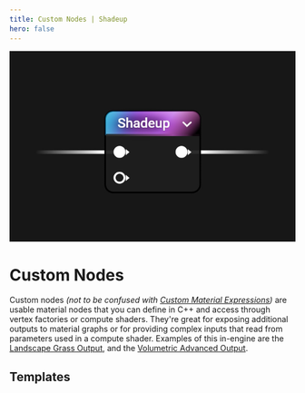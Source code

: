 ```yaml
---
title: Custom Nodes | Shadeup
hero: false
---
```


<script>
	import Link from "$lib/link.svelte";
</script>

![Material graph with a node titled: custom](img/custom.jpg)

# Custom Nodes

Custom nodes _(not to be confused with [Custom Material Expressions](https://docs.unrealengine.com/5.0/en-US/custom-material-expressions-in-unreal-engine/))_ are usable material nodes that you can define in C++ and access through vertex factories or compute shaders. They're great for exposing additional outputs to material graphs or for providing complex inputs that read from parameters used in a compute shader. Examples of this in-engine are the [Landscape Grass Output](https://docs.unrealengine.com/4.27/en-US/BuildingWorlds/OpenWorldTools/Grass/QuickStart/#4-landscapematerialsandthegrasstool), and the [Volumetric Advanced Output](https://docs.unrealengine.com/5.0/en-US/volumetric-cloud-component-properties-in-unreal-engine/#volumetricadvancedmaterialoutputexpression).

## Templates

<div class="container link-multi-line">
	<Link href="/docs/nodes/fn"></Link>
	<Link href="/docs/nodes/input"></Link>
	<Link href="/docs/nodes/output"></Link>
	<Link href="/docs/nodes/dynamic"></Link>
</div>
